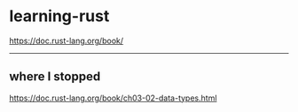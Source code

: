 # learning-rust

https://doc.rust-lang.org/book/


-------------------

## where I stopped

https://doc.rust-lang.org/book/ch03-02-data-types.html











